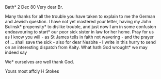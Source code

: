  Bath* 2 Dec 80
Very dear Br.

Many thanks for all the trouble you have taken to explain to me the German and Jewish question. I have not yet mastered your letter, having my John Bulinsk* propensity* to dislike trouble, and just now I am in some confusion endeavouring to start* our poor sick sister in law for her home. Pray for us as I know you will - as St James tells in faith not wavering - and the prayer of ... shall save the sick - also for dear Nesbite - I write in this hurry to send on an interesting dispatch from Kaity. What hath God wrought* we may indeed say

We* ourselves are well thank God.

Yours most affcly
 H Stokes
